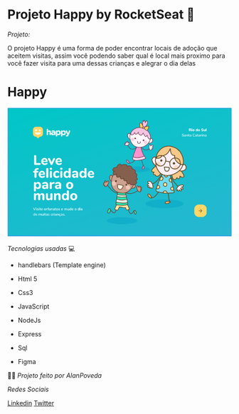 # Projeto Happy by RocketSeat 🚀

*Projeto:*

O projeto Happy é uma forma de poder encontrar locais de adoção que aceitem visitas, assim você podendo saber qual é local mais proximo para você fazer visita para uma dessas crianças e alegrar o dia delas

# Happy

![](public/images/Happy-login.PNG)


*Tecnologias usadas* 💻

- handlebars (Template engine)

- Html 5
- Css3
- JavaScript
- NodeJs
- Express
- Sql
- Figma


🐱‍💻 *Projeto feito por AlanPoveda*

*Redes Sociais*

[Linkedin](https://www.linkedin.com/in/alan-poveda-a8a4b7b5/)
[Twitter](https://twitter.com/AlanPoveda)